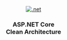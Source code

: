 <div align="center">
  <a href="https://www.udemy.com/course/aspnet-clean-architecture" target="blank">
    <img src="https://miro.medium.com/v2/resize:fit:720/format:webp/1*GiykAevGwTtP_6LQ1CB1Ug.png" alt=".net" />
  </a>
  <h3>
    ASP.NET Core  <br/>
    Clean Architecture
</h3>
</div>

<br/>
